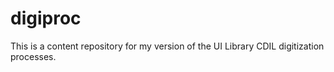 # digiproc

This is a content repository for my version of the UI Library CDIL digitization processes. 
